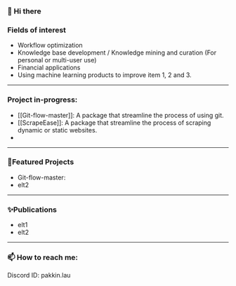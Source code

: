 ### 👋 Hi there 


### Fields of interest
- Workflow optimization
- Knowledge base development / Knowledge mining and curation (For personal or multi-user use) 
- Financial applications 
- Using machine learning products to improve item 1, 2 and 3. 

---
### Project in-progress:
- [[Git-flow-master]]: A package that streamline the process of using git.
- [[ScrapeEase]]: A package that streamline the process of scraping dynamic or static websites.
- 
---
### 🌱Featured Projects
- Git-flow-master: 
- elt2
---
### ✨Publications
- elt1
- elt2
---
### 📫 How to reach me: 
Discord ID: pakkin.lau

<!--
**pakkinlau/pakkinlau** is a ✨ _special_ ✨ repository because its `README.md` (this file) appears on your GitHub profile.

Here are some ideas to get you started:

- 🔭 I’m currently working on ...
- 🌱 I’m currently learning ...
- 👯 I’m looking to collaborate on ...
- 🤔 I’m looking for help with ...
- 💬 Ask me about ...
- 📫 How to reach me: ...
- 😄 Pronouns: ...
- ⚡ Fun fact: ...
-->
